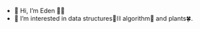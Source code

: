 - 👋 Hi, I’m Eden 👩‍💻
- 👀 I’m interested in data structures🌲⛓ algorithm🧠 and plants🍀.

<!---
eden696/eden696 is a ✨ special ✨ repository because its `README.md` (this file) appears on your GitHub profile.
You can click the Preview link to take a look at your changes.
--->
